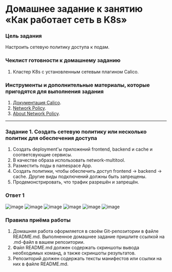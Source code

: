# Домашнее задание к занятию «Как работает сеть в K8s»

### Цель задания

Настроить сетевую политику доступа к подам.

### Чеклист готовности к домашнему заданию

1. Кластер K8s с установленным сетевым плагином Calico.

### Инструменты и дополнительные материалы, которые пригодятся для выполнения задания

1. [Документация Calico](https://www.tigera.io/project-calico/).
2. [Network Policy](https://kubernetes.io/docs/concepts/services-networking/network-policies/).
3. [About Network Policy](https://docs.projectcalico.org/about/about-network-policy).

-----

### Задание 1. Создать сетевую политику или несколько политик для обеспечения доступа

1. Создать deployment'ы приложений frontend, backend и cache и соответсвующие сервисы.
2. В качестве образа использовать network-multitool.
3. Разместить поды в namespace App.
4. Создать политики, чтобы обеспечить доступ frontend -> backend -> cache. Другие виды подключений должны быть запрещены.
5. Продемонстрировать, что трафик разрешён и запрещён.

### Ответ 1

![image](https://github.com/user-attachments/assets/fcb5e735-60d2-426e-8044-5dd245e150b9)
![image](https://github.com/user-attachments/assets/58f834eb-da7d-4ff1-b4f8-880bf15a5ce6)
![image](https://github.com/user-attachments/assets/435911bb-df2c-493e-8bd1-0ff2070b27bf)
![image](https://github.com/user-attachments/assets/24fac032-f20d-4fb6-a60a-a167b4b5e369)
![image](https://github.com/user-attachments/assets/4272cbb9-6196-49ff-85e2-16574c0cb812)
![image](https://github.com/user-attachments/assets/f33089c5-c0e3-4278-8175-736359a21699)


### Правила приёма работы

1. Домашняя работа оформляется в своём Git-репозитории в файле README.md. Выполненное домашнее задание пришлите ссылкой на .md-файл в вашем репозитории.
2. Файл README.md должен содержать скриншоты вывода необходимых команд, а также скриншоты результатов.
3. Репозиторий должен содержать тексты манифестов или ссылки на них в файле README.md.
